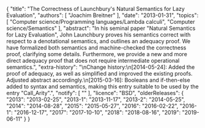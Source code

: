 {
    "title": "The Correctness of Launchbury's Natural Semantics for Lazy Evaluation",
    "authors": [
        "Joachim Breitner"
    ],
    "date": "2013-01-31",
    "topics": [
        "Computer science/Programming languages/Lambda calculi",
        "Computer science/Semantics"
    ],
    "abstract": "In his seminal paper \"Natural Semantics for Lazy Evaluation\", John Launchbury proves his semantics correct with respect to a denotational semantics, and outlines an adequacy proof. We have formalized both semantics and machine-checked the correctness proof, clarifying some details. Furthermore, we provide a new and more direct adequacy proof that does not require intermediate operational semantics.",
    "extra-history": "\nChange history:\n[2014-05-24]: Added the proof of adequacy, as well as simplified and improved the existing proofs. Adjusted abstract accordingly.\n[2015-03-16]: Booleans and if-then-else added to syntax and semantics, making this entry suitable to be used by the entry \"Call_Arity\".",
    "notify": [
        ""
    ],
    "licence": "BSD",
    "olderReleases": {
        "2013": "2013-02-25",
        "2013-1": "2013-11-17",
        "2013-2": "2014-05-25",
        "2014": "2014-08-28",
        "2015": "2015-05-27",
        "2016": "2016-02-22",
        "2016-1": "2016-12-17",
        "2017": "2017-10-10",
        "2018": "2018-08-16",
        "2019": "2019-06-11"
    }
}